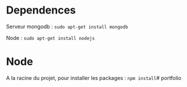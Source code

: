 # Dependences
Serveur mongodb :   ```sudo apt-get install mongodb```

Node :              ```sudo apt-get install nodejs``` 

# Node
A la racine du projet, pour installer les packages : ```npm install```# portfolio
